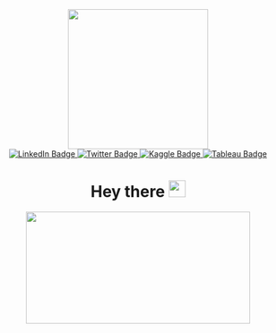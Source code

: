 <div id="header" align="center">
  <img src="https://media.giphy.com/media/L1R1tvI9svkIWwpVYr/giphy.gif" width="250"/>
</div>

<div id="badges" align="center">
 <a href="https://www.linkedin.com/in/amara-igboanugo/">
  <img src="https://img.shields.io/badge/LinkedIn-blue?style=for-the-badge&logo=linkedin&logoColor=white" alt="LinkedIn Badge"/>
   </a>
 <a href="https://twitter.com/Amytruly">
  <img src="https://img.shields.io/badge/Twitter-blue?style=for-the-badge&logo=twitter&logoColor=white" alt="Twitter Badge"/>
   </a>
 <a href="https://www.kaggle.com/amaraigboanugo/account"> 
  <img src="https://img.shields.io/badge/Kaggle-blue?style=for-the-badge&logo=kaggle&logoColor=white" alt="Kaggle Badge"/>
   </a>
<a href="https://public.tableau.com/app/profile/amara.nwigberi"> 
  <img src="https://img.shields.io/badge/Tableau-blue?style=for-the-badge&logo=kaggle&logoColor=white" alt="Tableau Badge"/>
  </a>
</div>
<div align="center">
<img src="https://komarev.com/ghpvc/?username=Amy-Elena&style=flat-square&color=blue" alt=""/>
<h1>
  Hey there
  <img src="https://media.giphy.com/media/hvRJCLFzcasrR4ia7z/giphy.gif" width="30"/>
</h1>

<div align="center">
  <img src="https://media.giphy.com/media/l46Cy1rHbQ92uuLXa/giphy.gif" width="400" height="200"/>
</div>
 



  
  
  
  
<!--
**Amy-Elena/Amy-Elena** is a ✨ _special_ ✨ repository because its `README.md` (this file) appears on your GitHub profile.

Here are some ideas to get you started:

- 🔭 I’m currently working on ...
- 🌱 I’m currently learning ...
- 👯 I’m looking to collaborate on ...
- 🤔 I’m looking for help with ...
- 💬 Ask me about ...
- 📫 How to reach me: ...
- 😄 Pronouns: ...
- ⚡ Fun fact: ...
-->

